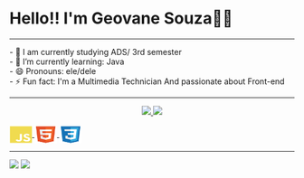 ### <h1>Hello!! I'm Geovane Souza🖖🏽</h1>

<hr></hr>
- 🔭 I am currently studying ADS/ 3rd semester<br>
- 🌱 I’m currently learning: Java<br>
- 😄 Pronouns: ele/dele<br>
- ⚡ Fun fact: I'm a Multimedia Technician And passionate about Front-end
<hr></hr>
<div align="center">
  <a href="https://github.com/geovaneSC">
  <img height="180em" src="https://github-readme-stats.vercel.app/api?username=geovaneSC&show_icons=true&theme=tokyonight&include_all_commits=true&count_private=true"/>
  <img height="180em" src="https://github-readme-stats.vercel.app/api/top-langs/?username=geovaneSC&layout=compact&langs_count=7&theme=tokyonight"/>
</div>

<div style="display: inline_block"><br>
  <img align="center" alt="Rafa-Js" height="30" width="40" src="https://raw.githubusercontent.com/devicons/devicon/master/icons/javascript/javascript-plain.svg">
  <img align="center" alt="Rafa-HTML" height="30" width="40" src="https://raw.githubusercontent.com/devicons/devicon/master/icons/html5/html5-original.svg">
  <img align="center" alt="Rafa-CSS" height="30" width="40" src="https://raw.githubusercontent.com/devicons/devicon/master/icons/css3/css3-original.svg">
</div>

  <hr></hr>
 
 <div>
  <a href = "sousageovane653@gmail.com"><img src="https://img.shields.io/badge/-Gmail-%23333?style=for-the-badge&logo=gmail&logo backgroundColor=white" target="_blank"></a>
  <a href="www.linkedin.com/in/geovane-souza-a8bb26221" target="_blank"><img src="https://img.shields.io/badge/-LinkedIn-%230077B5?style=for-the-badge&logo=linkedin&logoColor=white" target="_blank"></a> 
  
  </div>
